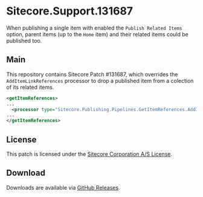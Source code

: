 # Sitecore.Support.131687

When publishing a single item with enabled the `Publish Related Items` option, parent items (up to the `Home` item) and their related items could be published too.

## Main

This repository contains Sitecore Patch #131687, which overrides the `AddItemLinkReferences` processor to drop a published item from a colection of its related items.

``` xml
<getItemReferences>
...
  <processor type="Sitecore.Publishing.Pipelines.GetItemReferences.AddItemLinkReferences, Sitecore.Kernel" />
...
</getItemReferences>
```

## License

This patch is licensed under the [Sitecore Corporation A/S License](./LICENSE).

## Download

Downloads are available via [GitHub Releases](https://github.com/SitecoreSupport/Sitecore.Support.131687/releases).
